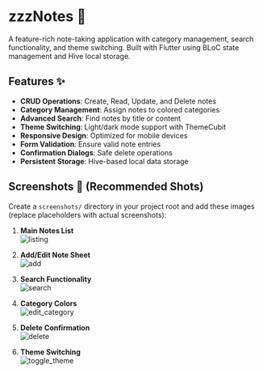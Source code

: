 # zzzNotes 📝

A feature-rich note-taking application with category management, search functionality, and theme switching. Built with Flutter using BLoC state management and Hive local storage.

## Features ✨

- **CRUD Operations**: Create, Read, Update, and Delete notes
- **Category Management**: Assign notes to colored categories
- **Advanced Search**: Find notes by title or content
- **Theme Switching**: Light/dark mode support with ThemeCubit
- **Responsive Design**: Optimized for mobile devices
- **Form Validation**: Ensure valid note entries
- **Confirmation Dialogs**: Safe delete operations
- **Persistent Storage**: Hive-based local data storage

## Screenshots 📸 (Recommended Shots)

Create a `screenshots/` directory in your project root and add these images (replace placeholders with actual screenshots):

1. **Main Notes List**  
   ![listing](https://github.com/user-attachments/assets/3582e0f8-d98d-40fa-ab94-ad5a084b0b62)
 
2. **Add/Edit Note Sheet**  
   ![add](https://github.com/user-attachments/assets/58edb2bd-9034-414f-8ef3-a8a7bb9ba0d7)

3. **Search Functionality**  
   ![search](https://github.com/user-attachments/assets/53ffd9f7-fcdb-4495-8879-6ac4ec969869)

4. **Category Colors**  
   ![edit_category](https://github.com/user-attachments/assets/24bc091c-c1e9-45d4-bc89-e06254326200)

5. **Delete Confirmation**  
   ![delete](https://github.com/user-attachments/assets/1d870b70-b334-45b9-b0d8-ae9faf0adf6e)

6. **Theme Switching**  
   ![toggle_theme](https://github.com/user-attachments/assets/f906754e-9751-4cea-9441-fe155f95262e)
